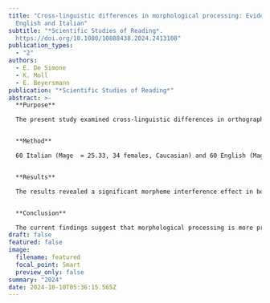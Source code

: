 ```yaml
---
title: "Cross-linguistic differences in morphological processing: Evidence from
  English and Italian"
subtitle: "*Scientific Studies of Reading*.
  https://doi.org/10.1080/10888438.2024.2413108"
publication_types:
  - "2"
authors:
  - E. De Simone
  - K. Moll
  - E. Beyersmann
publication: "*Scientific Studies of Reading*"
abstract: >-
  **Purpose**

  The present study examined cross-linguistic differences in orthographic transparency and morphological complexity during complex word recognition in English and Italian. If morphological processing is more important in orthographically transparent and morphemically rich languages, larger morpheme-effects should be evident in Italian. However, if morphological processing is more pronounced in orthographically opaque and morphemically sparser languages, morpheme-effects should be larger in English.


  **Method**

  60 Italian (Mage  = 25.33, 34 females, Caucasian) and 60 English (Mage  = 26.35, 34 females, mostly Caucasian) native-speakers completed an online lexical decision task, while reaction times and accuracy were measured. To tease apart the independent role of stems and suffixes, we employed four types of nonwords: Stem+Suffix: *night*+*ness*, Stem+NonSuffix: *night-lude*, NonStem+Suffix: *nisht*+*ness*, NonStem+NonSuffix: *nisht-lude*).


  **Results**

  The results revealed a significant morpheme interference effect in both languages: nonwords with stems were read slower and less accurately than those without stems and nonwords with suffixes slower and less accurately than those without suffixes. Crucially, this observed pattern was larger in English than Italian. Also, a significant Stem by Suffix interaction suggested that Stem+Suffix nonwords were harder to reject than all others.


  **Conclusion**

  The current findings suggest that morphological processing is more pronounced in opaque orthographies like English, possibly because the activation of morphemic chunks can be used to compensate for grapheme-to-phoneme inconsistencies.
draft: false
featured: false
image:
  filename: featured
  focal_point: Smart
  preview_only: false
summary: "2024"
date: 2024-10-10T05:36:15.565Z
---
```


